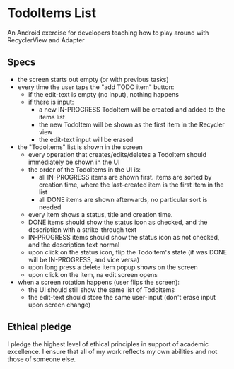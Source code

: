 # TodoItems List

An Android exercise for developers teaching how to play around with RecyclerView and Adapter

## Specs
- the screen starts out empty (or with previous tasks)
- every time the user taps the "add TODO item" button:
    * if the edit-text is empty (no input), nothing happens
    * if there is input:
        - a new IN-PROGRESS TodoItem will be created and added to the items list
        - the new TodoItem will be shown as the first item in the Recycler view
        - the edit-text input will be erased
- the "TodoItems" list is shown in the screen
  * every operation that creates/edits/deletes a TodoItem should immediately be shown in the UI
  * the order of the TodoItems in the UI is:
    - all IN-PROGRESS items are shown first. items are sorted by creation time,
      where the last-created item is the first item in the list
    - all DONE items are shown afterwards, no particular sort is needed
  * every item shows a status, title and creation time.
  * DONE items should show the status icon as checked, and the description with a strike-through text
  * IN-PROGRESS items should show the status icon as not checked, and the description text normal
  * upon click on the status icon, flip the TodoItem's state (if was DONE will be IN-PROGRESS, and vice versa)
  * upon long press a delete item popup shows on the screen
  * upon click on the item, na edit screen opens
- when a screen rotation happens (user flips the screen):
  * the UI should still show the same list of TodoItems
  * the edit-text should store the same user-input (don't erase input upon screen change)

## Ethical pledge
I pledge the highest level of ethical principles in support of academic excellence. I ensure that all of my work reflects my own abilities and not those of someone else.